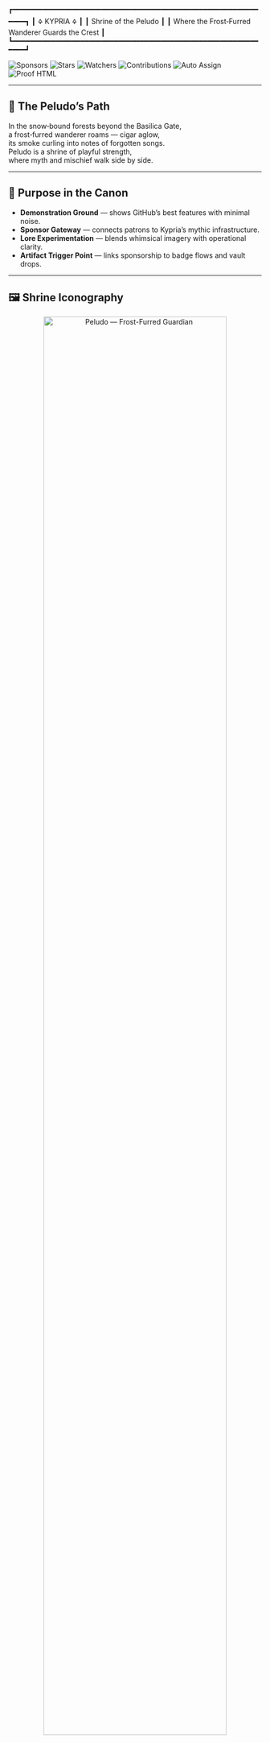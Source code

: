 ┏━━━━━━━━━━━━━━━━━━━━━━━━━━━━━━━━━━━━━━━━━━━━━━━━━━━━━━━━━━━━━━┓
┃                         🜍  KYPRIA  🜍                        ┃
┃                   Shrine of the Peludo                       ┃
┃       Where the Frost‑Furred Wanderer Guards the Crest        ┃
┗━━━━━━━━━━━━━━━━━━━━━━━━━━━━━━━━━━━━━━━━━━━━━━━━━━━━━━━━━━━━━━┛

![Sponsors](https://img.shields.io/github/sponsors/alexandros-thomson?style=for-the-badge)
![Stars](https://img.shields.io/github/stars/alexandros-thomson/alexandros-thomson?style=for-the-badge)
![Watchers](https://img.shields.io/github/watchers/alexandros-thomson/alexandros-thomson?style=for-the-badge)
![Contributions](https://github-readme-stats.vercel.app/api?username=alexandros-thomson&show_icons=true&theme=radical)
![Auto Assign](https://github.com/Kypria-LLC/demo-repository/actions/workflows/auto-assign.yml/badge.svg)
![Proof HTML](https://github.com/Kypria-LLC/demo-repository/actions/workflows/proof-html.yml/badge.svg)

</div>

---

## 🐾 The Peludo’s Path
In the snow‑bound forests beyond the Basilica Gate,  
a frost‑furred wanderer roams — cigar aglow,  
its smoke curling into notes of forgotten songs.  
Peludo is a shrine of playful strength,  
where myth and mischief walk side by side.

---

## 🎯 Purpose in the Canon
- **Demonstration Ground** — shows GitHub’s best features with minimal noise.  
- **Sponsor Gateway** — connects patrons to Kypria’s mythic infrastructure.  
- **Lore Experimentation** — blends whimsical imagery with operational clarity.  
- **Artifact Trigger Point** — links sponsorship to badge flows and vault drops.

---

## 🖼 Shrine Iconography
<p align="center">
  <img src="public/peludo-frost-furred-guardian-v1.jpg" alt="Peludo — Frost-Furred Guardian" width="85%">
</p>

> *The frost‑furred guardian, standing sentinel in the snow,  
> cigar smoke carrying the music of the canon into the cold night.*

---

## 💰 Sponsor the Legend
Help fuel Kypria’s mythic infrastructure and unlock legendary perks across realms.  
Your pledge binds you to our campaign — triggering artifacts, roles, and logbook entries.

---

### 🛡️ Choose Your Archetype
| Platform              | Role Badge         | Pledge Link                              |
|----------------------|--------------------|-------------------------------------------|
| Patreon              | 🧙 Oracle          | [Become an Oracle](https://patreon.com/kypria) |
| Ko-fi                | 🕵️ Scout           | [Scout the Realm](https://ko-fi.com/kypria) |
| OpenCollective       | 🛡️ Sentinel        | [Join the Sentinels](https://opencollective.com/kypria) |
| Tidelift             | 🚀 Guardian         | [Lift the Legend](https://tidelift.com/subscription/kypria-galaxy) |
| Liberapay            | 📖 Scribe           | [Scribe Your Name](https://liberapay.com/kypria) |
| Buy Me A Coffee      | 🔥 Ember            | [Ignite Support](https://buymeacoffee.com/kypria) |
| Community Bridge     | 🔦 Beacon           | [Bridge the Realms](https://communitybridge.org/kypria-foundry) |
| thanks.dev           | 🧾 Codex Keeper     | [Thank the Devs](https://thanks.dev/kypria) |
| PayPal               | 💎 Sigil Bearer     | [Direct Sigil Drop](https://paypal.me/kypriallc) |

---

### 🔗 Ritual Portals
- 🌀 [Sponsor Gateway](https://kypria.com/sponsor)  
- 🏰 [Artifact Vault](https://discord.gg/kypria-legends)  
- 📁 [GitHub Archive](https://github.com/kypria)  

---

## 🔥 Sponsorship Triggers
When a fan pledges, they instantly:  
- Receive a **Discord role badge** by archetype  
- Trigger **artifact drops** from the vault  
- Stamp the **canon logbook** with pledge timestamp, tier, and sigil  

Every repo entry, artifact, and role is a piece of the living legend.  
Choose your path. Bind your name.

---

## 📜 Relics of the Peludo
| Relic No. | Name / Event | Tier | Date | Notes |
|-----------|--------------|------|------|-------|
| 001 | First Awakening | Ember | 2025‑08‑15 | Peludo image and lore added. |
| 002 | Sponsor Table Forged | Ember | 2025‑08‑20 | Archetypes linked to pledge portals. |
| 003 | Keeper’s Governance Enshrined | Ember | 2025‑09‑01 | Law sealed; lineage preserved. |

---

## ⚖ Keeper’s Governance
Though playful in spirit, Peludo still walks under the crest.  
Direct commits are welcome, yet each is marked in the lineage —  
for even lighthearted works are part of the canon’s breath.

📜 *Lineage is our law. Precision is our craft. Myth is our breath.*
